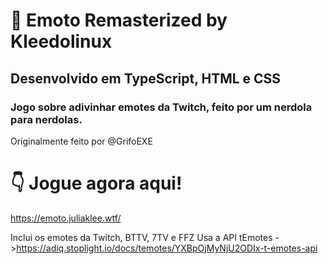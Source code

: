# 🤠 Emoto Remasterized by Kleedolinux
## Desenvolvido em TypeScript, HTML e CSS
### Jogo sobre adivinhar emotes da Twitch, feito por um nerdola para nerdolas.
Originalmente feito por @GrifoEXE
# 👇 Jogue agora aqui!

https://emoto.juliaklee.wtf/

Inclui os emotes da Twitch, BTTV, 7TV e FFZ
Usa a API tEmotes ->https://adiq.stoplight.io/docs/temotes/YXBpOjMyNjU2ODIx-t-emotes-api
